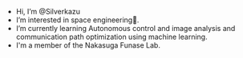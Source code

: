 - Hi, I’m @Silverkazu
- I’m interested in space engineering🚀.
- I’m currently learning Autonomous control and image analysis and communication path optimization using machine learning.
- I'm a member of the Nakasuga Funase Lab.

<!---
Silverkazu/Silverkazu is a ✨ special ✨ repository because its `README.md` (this file) appears on your GitHub profile.
You can click the Preview link to take a look at your changes.
--->
